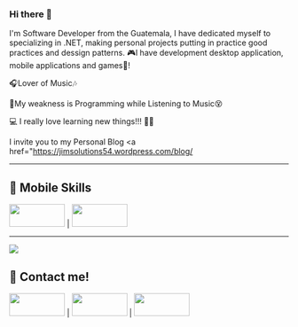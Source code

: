 ### Hi there 👋

I'm Software Developer from the Guatemala, I have dedicated myself to specializing in .NET, making personal projects putting in practice good practices and dessign patterns. 🎮I have development desktop application, mobile applications and games👾!

🎧Lover of Music🎶

💫My weakness is Programming while Listening  to Music😵‍

💻 I really love learning new things!!! 💚💕

I invite you to my Personal Blog <a href="https://jimsolutions54.wordpress.com/blog/</a> 


<hr />

## 📱 Mobile Skills 
<a target="_blank"><img src="https://img.shields.io/badge/-Xamarin-%23d65e9a" height="41" width="100"></a> |
<a target="_blank"><img src="https://img.shields.io/badge/-XAML-%230f95a0" height="41" width="100"></a>


<hr />

<a target="_blank"><img src="https://img.shields.io/badge/-Angular-000000?logo=angular&logoColor=red&style=for-the-badge"></a>

## 📝  Contact me!
   
<a href="https://do.linkedin.com/in/leomaris-reyes-1b598661" target="_blank"><img src="https://img.shields.io/badge/-LinkedIn-%230f95a0" height="41" width="100"></a> | <a href="https://twitter.com/LeomarisReyes11" target="_blank"><img src="https://img.shields.io/badge/-Twitter-%23d65e9a" height="41" width="100"></a> | <a href="mailto:reyes.leomaris@gmail.com" target="_blank"><img src="https://img.shields.io/badge/-%20%20Email%20%20-%230f95a0" height="41" width="100"></a> 





<!--
**Jimy054/Jimy054** is a ✨ _special_ ✨ repository because its `README.md` (this file) appears on your GitHub profile.

Here are some ideas to get you started:

- 🔭 I’m currently working on ...
- 🌱 I’m currently learning ...
- 👯 I’m looking to collaborate on ...
- 🤔 I’m looking for help with ...
- 💬 Ask me about ...
- 📫 How to reach me: ...
- 😄 Pronouns: ...
- ⚡ Fun fact: ...
-->
